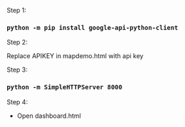 Step 1:

### `python -m pip install google-api-python-client`

Step 2:

Replace APIKEY in mapdemo.html with api key

Step 3:

### `python -m SimpleHTTPServer 8000`

Step 4:

- Open dashboard.html
